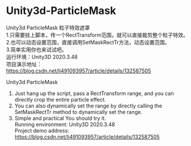 # Unity3d-ParticleMask
Unity3d ParticleMask 粒子特效遮罩  
1.只需要挂上脚本，传一个RectTransform范围，就可以直接裁剪整个粒子特效。  
2.也可以动态设置范围，直接调用SetMaskRectTr方法，动态设置范围。  
3.简单实用你也来试试吧。  
运行环境：Unity3D 2020.3.48  
项目演示地址：  
https://blog.csdn.net/li491093957/article/details/132587505  

Unity3d ParticleMask  
1. Just hang up the script, pass a RectTransform range, and you can directly crop the entire particle effect.  
2. You can also dynamically set the range by directly calling the SetMaskRectTr method to dynamically set the range.  
3. Simple and practical You should try it.  
Running environment: Unity3D 2020.3.48  
Project demo address:  
https://blog.csdn.net/li491093957/article/details/132587505  
